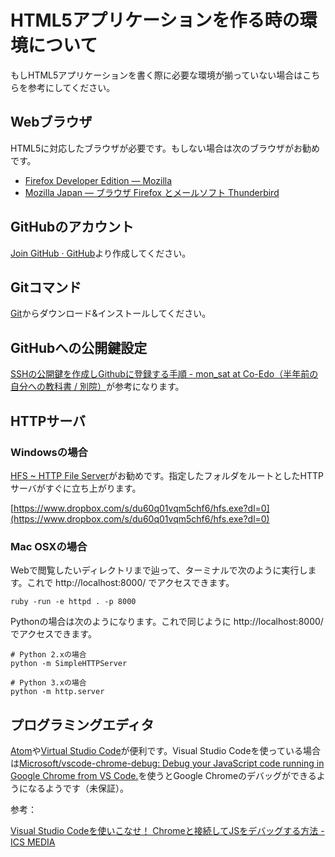 # HTML5アプリケーションを作る時の環境について

もしHTML5アプリケーションを書く際に必要な環境が揃っていない場合はこちらを参考にしてください。

## Webブラウザ

HTML5に対応したブラウザが必要です。もしない場合は次のブラウザがお勧めです。

- [Firefox Developer Edition — Mozilla](https://www.mozilla.org/ja/firefox/developer/)
- [Mozilla Japan — ブラウザ Firefox とメールソフト Thunderbird](https://www.mozilla.jp/)

## GitHubのアカウント

[Join GitHub · GitHub](https://github.com/join?source=header-home)より作成してください。

## Gitコマンド

[Git](https://git-scm.com/)からダウンロード&インストールしてください。

## GitHubへの公開鍵設定

[SSHの公開鍵を作成しGithubに登録する手順 - mon_sat at Co-Edo（半年前の自分への教科書 / 別院）](http://monsat.hatenablog.com/entry/generating-ssh-keys-for-github)が参考になります。

## HTTPサーバ

### Windowsの場合

[HFS ~ HTTP File Server](http://www.rejetto.com/hfs/)がお勧めです。指定したフォルダをルートとしたHTTPサーバがすぐに立ち上がります。

[https://www.dropbox.com/s/du60q01vqm5chf6/hfs.exe?dl=0](https://www.dropbox.com/s/du60q01vqm5chf6/hfs.exe?dl=0)

### Mac OSXの場合

Webで閲覧したいディレクトリまで辿って、ターミナルで次のように実行します。これで http://localhost:8000/ でアクセスできます。

```
ruby -run -e httpd . -p 8000
```

Pythonの場合は次のようになります。これで同じように http://localhost:8000/ でアクセスできます。

```
# Python 2.xの場合
python -m SimpleHTTPServer

# Python 3.xの場合
python -m http.server
```

## プログラミングエディタ

[Atom](https://atom.io/)や[Virtual Studio Code](https://www.visualstudio.com/ja-jp/products/code-vs.aspx)が便利です。Visual Studio Codeを使っている場合は[Microsoft/vscode-chrome-debug: Debug your JavaScript code running in Google Chrome from VS Code.](https://github.com/Microsoft/vscode-chrome-debug/)を使うとGoogle Chromeのデバッグができるようになるようです（未保証）。

参考：

[Visual Studio Codeを使いこなせ！ Chromeと接続してJSをデバッグする方法 - ICS MEDIA](https://ics.media/entry/11356)
